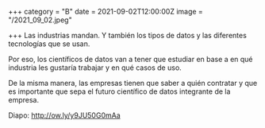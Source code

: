 +++
category = "B"
date = 2021-09-02T12:00:00Z
image = "/2021_09_02.jpeg"

+++
Las industrias mandan. Y también los tipos de datos y las diferentes tecnologías que se usan.   
  
Por eso, los científicos de datos van a tener que estudiar en base a en qué industria les gustaría trabajar y en qué casos de uso.   
  
De la misma manera, las empresas tienen que saber a quién contratar y que es importante que sepa el futuro científico de datos integrante de la empresa.   
  
Diapo: http://ow.ly/y9JU50G0mAa